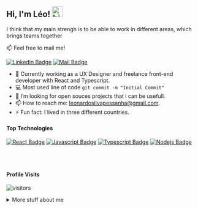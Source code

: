 ## Hi, I'm Léo! <img src="https://user-images.githubusercontent.com/1303154/88677602-1635ba80-d120-11ea-84d8-d263ba5fc3c0.gif" width="28px" alt="hi">

I think that my main strengh is to be able to work in different areas, which brings teams together

:mailbox: Feel free to mail me!

[![Linkedin Badge](https://img.shields.io/badge/-Léo-0e76a8?style=flat&labelColor=0e76a8&logo=linkedin&logoColor=white)](https://www.linkedin.com/in/leonardopessanha1990/) [![Mail Badge](https://img.shields.io/badge/-Léo-c0392b?style=flat&labelColor=c0392b&logo=gmail&logoColor=white)](mailto:leonardosilvapessanha@gmail.com)

<!-- TODO: Add last video link -->

- 🔭 Currently working as a UX Designer and freelance front-end developer with React and Typescript.
- :computer: Most used line of code `git commit -m "Initial Commit"`
- 🤔 I’m looking for open souces projects that i can be usefull.
- 📫 How to reach me: leonardosilvapessanha@gmail.com.
- ⚡ Fun fact: I lived in three different countries.

#### Top Technologies

<!-- TODO: Make technologies links takes you to repositories -->

[![React Badge](https://img.shields.io/badge/-React-61DBFB?style=for-the-badge&labelColor=black&logo=react&logoColor=61DBFB)](#) [![Javascript Badge](https://img.shields.io/badge/-Javascript-F0DB4F?style=for-the-badge&labelColor=black&logo=javascript&logoColor=F0DB4F)](#) [![Typescript Badge](https://img.shields.io/badge/-Typescript-007acc?style=for-the-badge&labelColor=black&logo=typescript&logoColor=007acc)](#) [![Nodejs Badge](https://img.shields.io/badge/-Nodejs-3C873A?style=for-the-badge&labelColor=black&logo=node.js&logoColor=3C873A)](#)

<br />
<br />

#### Profile Visits

![visitors](https://visitor-badge.glitch.me/badge?page_id=leosilvapessanha.leosilvapessanha)

<details>
<summary>
  More stuff about me
</summary>

<br >

I love work problems out, doesn't matter if it's in engineering, design or codding.

#### Coding Stats

<!--START_SECTION:waka-->

<!-- ```text
<!-- TypeScript   15 hrs 41 mins  ████████████████████▓░░░░   82.29 %
HTML         1 hr 50 mins    ██▒░░░░░░░░░░░░░░░░░░░░░░   09.61 %
Markdown     1 hr 27 mins    ██░░░░░░░░░░░░░░░░░░░░░░░   07.63 %
Other        2 mins          ░░░░░░░░░░░░░░░░░░░░░░░░░   00.25 %
YAML         2 mins          ░░░░░░░░░░░░░░░░░░░░░░░░░   00.19 %
``` -->

<!--END_SECTION:waka-->

#### Github Stats

[![leosilvapessanha's github stats](https://github-readme-stats.vercel.app/api?username=leosilvapessanha&hide=contribs,prs&theme=merko)](https://github.com/anuraghazra/github-readme-stats)

<!-- </details> -->
